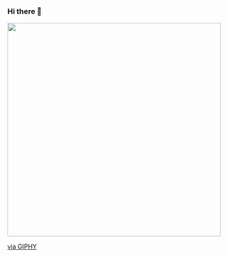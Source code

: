 ### Hi there 👋
<img src="https://giphy.com/embed/1MSVKRopegDjYONwdF" width="480" height="480" frameBorder="0" class="giphy-embed" allowFullScreen></img><p><a href="https://giphy.com/gifs/shecodesio-swipe-up-computer-congratulations-1MSVKRopegDjYONwdF">via GIPHY</a></p>
<!--
**cvrodriguez/cvrodriguez** is a ✨ _special_ ✨ repository because its `README.md` (this file) appears on your GitHub profile.

Here are some ideas to get you started:

- 🔭 I’m currently working on ...
- 🌱 I’m currently learning ...
- 👯 I’m looking to collaborate on ...
- 🤔 I’m looking for help with ...
- 💬 Ask me about ...
- 📫 How to reach me: ...
- 😄 Pronouns: ...
- ⚡ Fun fact: ...


-->

